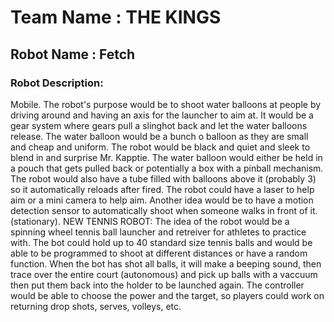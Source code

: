 # Team Name : THE KINGS

## Robot Name : Fetch

### Robot Description:
Mobile. The robot's purpose would be to shoot water balloons at people by driving around and having an axis for the launcher to aim at. It would be a gear system where gears pull a slinghot back and let the water balloons release. The water balloon would be a bunch o balloon as they are small and cheap and uniform. The robot would be black and quiet and sleek to blend in and surprise Mr. Kapptie. The water balloon would either be held in a pouch that gets pulled back or potentially a box with a pinball mechanism. The robot would also have a tube filled with balloons above it (probably 3) so it automatically reloads after fired. The robot could have a laser to help aim or a mini camera to help aim. Another idea would be to have a motion detection sensor to automatically shoot when someone walks in front of it. (stationary).
NEW TENNIS ROBOT:
The idea of the robot would be a spinning wheel tennis ball launcher and retreiver for athletes to practice with. The bot could hold up to 40 standard size tennis balls and would be able to be programmed to shoot at different distances or have  a random function. When the bot has shot all balls, it will make a beeping sound, then trace over the entire court (autonomous) and pick up balls with a vaccuum then put them back into the holder to be launched again. The controller would be able to choose the power and the target, so players could work on returning drop shots, serves, volleys, etc. 
